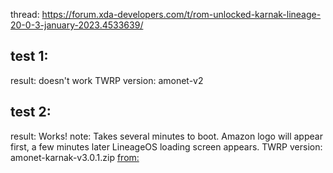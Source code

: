 thread: https://forum.xda-developers.com/t/rom-unlocked-karnak-lineage-20-0-3-january-2023.4533639/

## test 1:
result: doesn't work
TWRP version: amonet-v2

## test 2:
result: Works!
note: Takes several minutes to boot. Amazon logo will appear first, a few minutes later LineageOS loading screen appears.
TWRP version: amonet-karnak-v3.0.1.zip [from:](https://forum.xda-developers.com/t/unlock-root-twrp-unbrick-fire-hd-8-2018-karnak-amonet-3.3963496/)
